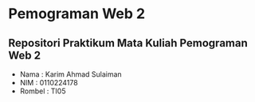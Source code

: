 # Pemograman Web 2

## Repositori Praktikum Mata Kuliah Pemograman Web 2
- Nama : Karim Ahmad Sulaiman
- NIM : 0110224178
- Rombel : TI05